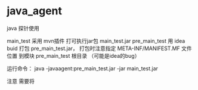# java_agent
java 探针使用

main_test 采用 mvn插件 打可执行jar包 main_test.jar
pre_main_test 用 idea buid 打包 pre_main_test.jar， 打包时注意指定 META-INF/MANIFEST.MF 文件位置 到模块 pre_main_test 根目录 （可能是idea的bug）


运行命令：
java -javaagent:pre_main_test.jar -jar main_test.jar

注意 需要将 
